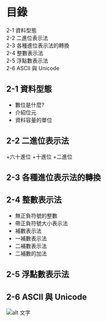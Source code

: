 # 目錄
2-1 資料型態  
2-2 二進位表示法  
2-3 各種進位表示法的轉換  
2-4 整數表示法  
2-5 浮點數表示法  
2-6 ASCII 與 Unicode  



## 2-1 資料型態
+ 數位是什麼?
+ 介紹位元
+ 資料容量的單位
## 2-2 二進位表示法
+六十進位
+十進位
+二進位
## 2-3 各種進位表示法的轉換
## 2-4 整數表示法
+ 無正負符號的整數
+ 帶正負符號大小表示法
+ 補數表示法
+ 一補數表示法
+ 二補數表示法
+ 二補數的加法
## 2-5 浮點數表示法
## 2-6 ASCII 與 Unicode
![alt 文字](https://upload.wikimedia.org/wikipedia/commons/c/cf/USASCII_code_chart.png "Wiki: ACIIcode")


